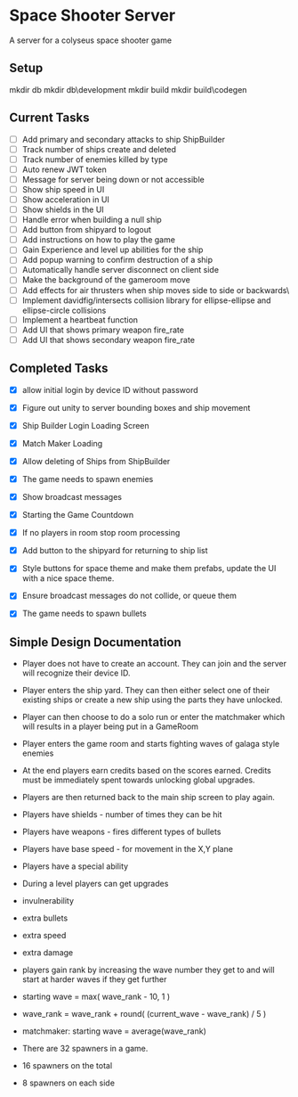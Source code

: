 # Space Shooter Server

A server for a colyseus space shooter game

## Setup

mkdir db
mkdir db\development
mkdir build
mkdir build\codegen

## Current Tasks

- [ ] Add primary and secondary attacks to ship ShipBuilder
- [ ] Track number of ships create and deleted
- [ ] Track number of enemies killed by type
- [ ] Auto renew JWT token
- [ ] Message for server being down or not accessible
- [ ] Show ship speed in UI
- [ ] Show acceleration in UI
- [ ] Show shields in the UI
- [ ] Handle error when building a null ship
- [ ] Add button from shipyard to logout
- [ ] Add instructions on how to play the game
- [ ] Gain Experience and level up abilities for the ship
- [ ] Add popup warning to confirm destruction of a ship
- [ ] Automatically handle server disconnect on client side
- [ ] Make the background of the gameroom move
- [ ] Add effects for air thrusters when ship moves side to side or backwards\
- [ ] Implement davidfig/intersects collision library for ellipse-ellipse and ellipse-circle collisions
- [ ] Implement a heartbeat function
- [ ] Add UI that shows primary weapon fire_rate
- [ ] Add UI that shows secondary weapon fire_rate

## Completed Tasks

- [x] allow initial login by device ID without password
- [x] Figure out unity to server bounding boxes and ship movement
- [x] Ship Builder Login Loading Screen
- [x] Match Maker Loading
- [x] Allow deleting of Ships from ShipBuilder
- [x] The game needs to spawn enemies
- [x] Show broadcast messages
- [x] Starting the Game Countdown
- [x] If no players in room stop room processing
- [x] Add button to the shipyard for returning to ship list
- [x] Style buttons for space theme and make them prefabs, update the UI with a nice space theme.
- [x] Ensure broadcast messages do not collide, or queue them
- [x] The game needs to spawn bullets


## Simple Design Documentation

- Player does not have to create an account. They can join and the server will recognize their device ID.
- Player enters the ship yard. They can then either select one of their existing ships or create a new ship using the parts they have unlocked.
- Player can then choose to do a solo run or enter the matchmaker which will results in a player being put in a GameRoom
- Player enters the game room and starts fighting waves of galaga style enemies
- At the end players earn credits based on the scores earned. Credits must be immediately spent towards unlocking global upgrades.
- Players are then returned back to the main ship screen to play again.

- Players have shields - number of times they can be hit
- Players have weapons - fires different types of bullets
- Players have base speed - for movement in the X,Y plane
- Players have a special ability

- During a level players can get upgrades
- invulnerability
- extra bullets
- extra speed
- extra damage

- players gain rank by increasing the wave number they get to and will start at harder waves if they get further

- starting wave = max( wave_rank - 10, 1 )
- wave_rank = wave_rank + round( (current_wave - wave_rank) / 5 )
- matchmaker: starting wave = average(wave_rank)

- There are 32 spawners in a game.
- 16 spawners on the total
- 8 spawners on each side
